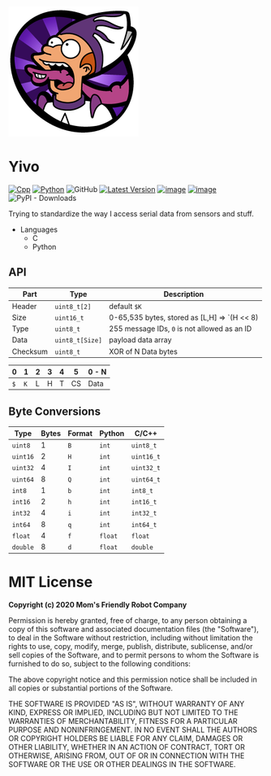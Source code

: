 ![](https://raw.githubusercontent.com/MomsFriendlyRobotCompany/yivo/main/docs/yivo.png)

# Yivo

[![Cpp](https://github.com/MomsFriendlyRobotCompany/yivo/actions/workflows/cpp.yaml/badge.svg)](https://github.com/MomsFriendlyRobotCompany/yivo/actions/workflows/cpp.yaml)
[![Python](https://github.com/MomsFriendlyRobotCompany/yivo/actions/workflows/python.yaml/badge.svg)](https://github.com/MomsFriendlyRobotCompany/yivo/actions/workflows/python.yaml)
![GitHub](https://img.shields.io/github/license/MomsFriendlyRobotCompany/yivo)
[![Latest Version](https://img.shields.io/pypi/v/yivo.svg)](https://pypi.python.org/pypi/yivo/)
[![image](https://img.shields.io/pypi/pyversions/yivo.svg)](https://pypi.python.org/pypi/yivo)
[![image](https://img.shields.io/pypi/format/yivo.svg)](https://pypi.python.org/pypi/yivo)
![PyPI - Downloads](https://img.shields.io/pypi/dm/yivo?color=aqua)


Trying to standardize the way I access serial data from sensors and stuff.

- Languages
    - C
    - Python

## API

| Part     | Type            | Description                                       |
|----------|-----------------|---------------------------------------------------|
| Header   | `uint8_t[2]`    | default `$K`                                      |
| Size     | `uint16_t`      | 0-65,535 bytes, stored as [L,H] => `(H << 8) | L` |
| Type     | `uint8_t`       | 255 message IDs, `0` is not allowed as an ID      |
| Data     | `uint8_t[Size]` | payload data array                                |
| Checksum | `uint8_t`       | XOR of N Data bytes                               |

| 0 | 1 | 2 | 3 | 4 | 5  | 0 - N|
|---|---|---|---|---|----|------|
|`$`|`K`| L | H | T | CS | Data |

## Byte Conversions

| Type     | Bytes | Format | Python  | C/C++         |
|----------|-------|--------|---------|---------------|
| `uint8`  | 1     | `B`    | `int`   | `uint8_t`
| `uint16` | 2     | `H`    | `int`   | `uint16_t`
| `uint32` | 4     | `I`    | `int`   | `uint32_t`
| `uint64` | 8     | `Q`    | `int`   | `uint64_t`
| `int8`   | 1     | `b`    | `int`   | `int8_t`
| `int16`  | 2     | `h`    | `int`   | `int16_t`
| `int32`  | 4     | `i`    | `int`   | `int32_t`
| `int64`  | 8     | `q`    | `int`   | `int64_t`
| `float`  | 4     | `f`    | `float` | `float`
| `double` | 8     | `d`    | `float` | `double`

# MIT License

**Copyright (c) 2020 Mom's Friendly Robot Company**

Permission is hereby granted, free of charge, to any person obtaining a copy
of this software and associated documentation files (the "Software"), to deal
in the Software without restriction, including without limitation the rights
to use, copy, modify, merge, publish, distribute, sublicense, and/or sell
copies of the Software, and to permit persons to whom the Software is
furnished to do so, subject to the following conditions:

The above copyright notice and this permission notice shall be included in all
copies or substantial portions of the Software.

THE SOFTWARE IS PROVIDED "AS IS", WITHOUT WARRANTY OF ANY KIND, EXPRESS OR
IMPLIED, INCLUDING BUT NOT LIMITED TO THE WARRANTIES OF MERCHANTABILITY,
FITNESS FOR A PARTICULAR PURPOSE AND NONINFRINGEMENT. IN NO EVENT SHALL THE
AUTHORS OR COPYRIGHT HOLDERS BE LIABLE FOR ANY CLAIM, DAMAGES OR OTHER
LIABILITY, WHETHER IN AN ACTION OF CONTRACT, TORT OR OTHERWISE, ARISING FROM,
OUT OF OR IN CONNECTION WITH THE SOFTWARE OR THE USE OR OTHER DEALINGS IN THE
SOFTWARE.
